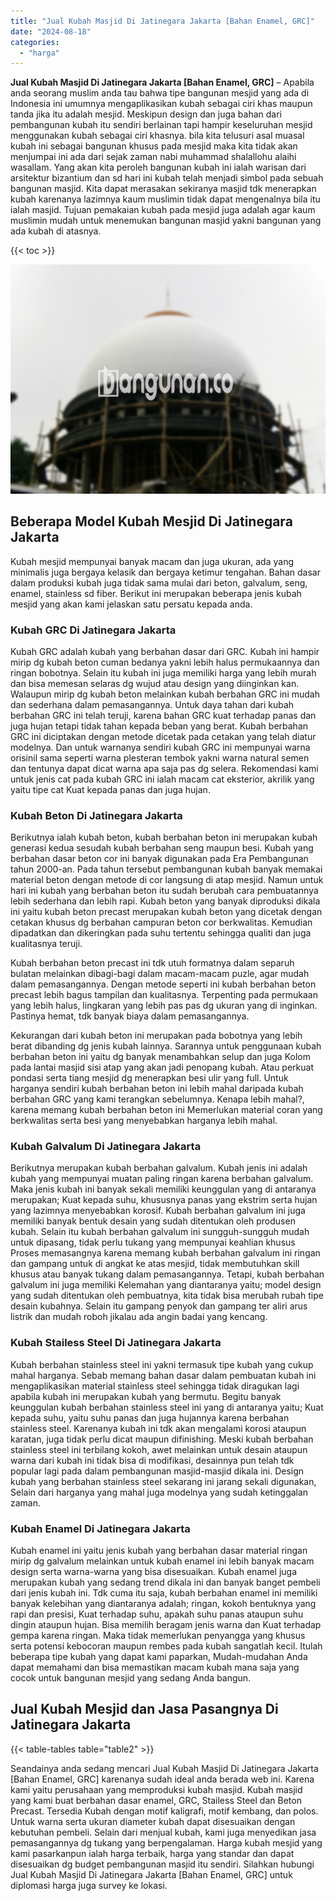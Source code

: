 ```yaml
---
title: "Jual Kubah Masjid Di Jatinegara Jakarta [Bahan Enamel, GRC]"
date: "2024-08-18"
categories: 
  - "harga"
---
```


**Jual Kubah Masjid Di Jatinegara Jakarta \[Bahan Enamel, GRC\]** – Apabila anda seorang muslim anda tau bahwa tipe bangunan mesjid yang ada di Indonesia ini umumnya mengaplikasikan kubah sebagai ciri khas maupun tanda jika itu adalah mesjid. Meskipun design dan juga bahan dari pembangunan kubah itu sendiri berlainan tapi hampir keseluruhan mesjid menggunakan kubah sebagai ciri khasnya. bila kita telusuri asal muasal kubah ini sebagai bangunan khusus pada mesjid maka kita tidak akan menjumpai ini ada dari sejak zaman nabi muhammad shalallohu alaihi wasallam. Yang akan kita peroleh bangunan kubah ini ialah warisan dari arsitektur bizantium dan sd hari ini kubah telah menjadi simbol pada sebuah bangunan masjid. Kita dapat merasakan sekiranya masjid tdk menerapkan kubah karenanya lazimnya kaum muslimin tidak dapat mengenalnya bila itu ialah masjid. Tujuan pemakaian kubah pada mesjid juga adalah agar kaum muslimin mudah untuk menemukan bangunan masjid yakni bangunan yang ada kubah di atasnya.

{{< toc >}}

![Jual Kubah Masjid Di Jatinegara Jakarta [Bahan Enamel, GRC]](/images/jual-kubah-masjid-18.png)

## Beberapa Model Kubah Mesjid Di Jatinegara Jakarta

Kubah mesjid mempunyai banyak macam dan juga ukuran, ada yang minimalis juga bergaya kelasik dan bergaya ketimur tengahan. Bahan dasar dalam produksi kubah juga tidak sama mulai dari beton, galvalum, seng, enamel, stainless sd fiber. Berikut ini merupakan beberapa jenis kubah mesjid yang akan kami jelaskan satu persatu kepada anda.

### Kubah GRC Di Jatinegara Jakarta

Kubah GRC adalah kubah yang berbahan dasar dari GRC. Kubah ini hampir mirip dg kubah beton cuman bedanya yakni lebih halus permukaannya dan ringan bobotnya. Selain itu kubah ini juga memiliki harga yang lebih murah dan bisa memesan selaras dg wujud atau design yang diinginkan kan. Walaupun mirip dg kubah beton melainkan kubah berbahan GRC ini mudah dan sederhana dalam pemasangannya. Untuk daya tahan dari kubah berbahan GRC ini telah teruji, karena bahan GRC kuat terhadap panas dan juga hujan tetapi tidak tahan kepada beban yang berat. Kubah berbahan GRC ini diciptakan dengan metode dicetak pada cetakan yang telah diatur modelnya. Dan untuk warnanya sendiri kubah GRC ini mempunyai warna orisinil sama seperti warna plesteran tembok yakni warna natural semen dan tentunya dapat dicat warna apa saja pas dg selera. Rekomendasi kami untuk jenis cat pada kubah GRC ini ialah macam cat eksterior, akrilik yang yaitu tipe cat Kuat kepada panas dan juga hujan.

### Kubah Beton Di Jatinegara Jakarta

Berikutnya ialah kubah beton, kubah berbahan beton ini merupakan kubah generasi kedua sesudah kubah berbahan seng maupun besi. Kubah yang berbahan dasar beton cor ini banyak digunakan pada Era Pembangunan tahun 2000-an. Pada tahun tersebut pembangunan kubah banyak memakai material beton dengan metode di cor langsung di atap mesjid. Namun untuk hari ini kubah yang berbahan beton itu sudah berubah cara pembuatannya lebih sederhana dan lebih rapi. Kubah beton yang banyak diproduksi dikala ini yaitu kubah beton precast merupakan kubah beton yang dicetak dengan cetakan khusus dg berbahan campuran beton cor berkwalitas. Kemudian dipadatkan dan dikeringkan pada suhu tertentu sehingga qualiti dan juga kualitasnya teruji.

Kubah berbahan beton precast ini tdk utuh formatnya dalam separuh bulatan melainkan dibagi-bagi dalam macam-macam puzle, agar mudah dalam pemasangannya. Dengan metode seperti ini kubah berbahan beton precast lebih bagus tampilan dan kualitasnya. Terpenting pada permukaan yang lebih halus, lingkaran yang lebih pas pas dg ukuran yang di inginkan. Pastinya hemat, tdk banyak biaya dalam pemasangannya.

Kekurangan dari kubah beton ini merupakan pada bobotnya yang lebih berat dibanding dg jenis kubah lainnya. Sarannya untuk penggunaan kubah berbahan beton ini yaitu dg banyak menambahkan selup dan juga Kolom pada lantai masjid sisi atap yang akan jadi penopang kubah. Atau perkuat pondasi serta tiang mesjid dg menerapkan besi ulir yang full. Untuk harganya sendiri kubah berbahan beton ini lebih mahal daripada kubah berbahan GRC yang kami terangkan sebelumnya. Kenapa lebih mahal?, karena memang kubah berbahan beton ini Memerlukan material coran yang berkwalitas serta besi yang menyebabkan harganya lebih mahal.

### Kubah Galvalum Di Jatinegara Jakarta

Berikutnya merupakan kubah berbahan galvalum. Kubah jenis ini adalah kubah yang mempunyai muatan paling ringan karena berbahan galvalum. Maka jenis kubah ini banyak sekali memiliki keunggulan yang di antaranya merupakan; Kuat kepada suhu, khususnya panas yang ekstrim serta hujan yang lazimnya menyebabkan korosif. Kubah berbahan galvalum ini juga memiliki banyak bentuk desain yang sudah ditentukan oleh produsen kubah. Selain itu kubah berbahan galvalum ini sungguh-sungguh mudah untuk dipasang, tidak perlu tukang yang mempunyai keahlian khusus Proses memasangnya karena memang kubah berbahan galvalum ini ringan dan gampang untuk di angkat ke atas mesjid, tidak membutuhkan skill khusus atau banyak tukang dalam pemasangannya. Tetapi, kubah berbahan galvalum ini juga memiliki Kelemahan yang diantaranya yaitu; model design yang sudah ditentukan oleh pembuatnya, kita tidak bisa merubah rubah tipe desain kubahnya. Selain itu gampang penyok dan gampang ter aliri arus listrik dan mudah roboh jikalau ada angin badai yang kencang.

### Kubah Stailess Steel Di Jatinegara Jakarta

Kubah berbahan stainless steel ini yakni termasuk tipe kubah yang cukup mahal harganya. Sebab memang bahan dasar dalam pembuatan kubah ini mengaplikasikan material stainless steel sehingga tidak diragukan lagi apabila kubah ini merupakan kubah yang bermutu. Begitu banyak keunggulan kubah berbahan stainless steel ini yang di antaranya yaitu; Kuat kepada suhu, yaitu suhu panas dan juga hujannya karena berbahan stainless steel. Karenanya kubah ini tdk akan mengalami korosi ataupun karatan, juga tidak perlu dicat maupun difinishing. Meski kubah berbahan stainless steel ini terbilang kokoh, awet melainkan untuk desain ataupun warna dari kubah ini tidak bisa di modifikasi, desainnya pun telah tdk popular lagi pada dalam pembangunan masjid-masjid dikala ini. Design kubah yang berbahan stainless steel sekarang ini jarang sekali digunakan, Selain dari harganya yang mahal juga modelnya yang sudah ketinggalan zaman.

### Kubah Enamel Di Jatinegara Jakarta

Kubah enamel ini yaitu jenis kubah yang berbahan dasar material ringan mirip dg galvalum melainkan untuk kubah enamel ini lebih banyak macam design serta warna-warna yang bisa disesuaikan. Kubah enamel juga merupakan kubah yang sedang trend dikala ini dan banyak banget pembeli dari jenis kubah ini. Tdk cuma itu saja, kubah berbahan enamel ini memiliki banyak kelebihan yang diantaranya adalah; ringan, kokoh bentuknya yang rapi dan presisi, Kuat terhadap suhu, apakah suhu panas ataupun suhu dingin ataupun hujan. Bisa memilih beragam jenis warna dan Kuat terhadap gempa karena ringan. Maka tidak memerlukan penyangga yang khusus serta potensi kebocoran maupun rembes pada kubah sangatlah kecil. Itulah beberapa tipe kubah yang dapat kami paparkan, Mudah-mudahan Anda dapat memahami dan bisa memastikan macam kubah mana saja yang cocok untuk bangunan mesjid yang sedang Anda bangun.

## Jual Kubah Mesjid dan Jasa Pasangnya Di Jatinegara Jakarta

{{< table-tables table="table2" >}}

Seandainya anda sedang mencari Jual Kubah Masjid Di Jatinegara Jakarta \[Bahan Enamel, GRC\] karenanya sudah ideal anda berada web ini. Karena kami yaitu perusahaan yang memproduksi kubah masjid. Kubah masjid yang kami buat berbahan dasar enamel, GRC, Stailess Steel dan Beton Precast. Tersedia Kubah dengan motif kaligrafi, motif kembang, dan polos. Untuk warna serta ukuran diameter kubah dapat disesuaikan dengan kebutuhan pembeli. Selain dari menjual kubah, kami juga menyedikan jasa pemasangannya dg tukang yang berpengalaman. Harga kubah mesjid yang kami pasarkanpun ialah harga terbaik, harga yang standar dan dapat disesuaikan dg budget pembangunan masjid itu sendiri. Silahkan hubungi Jual Kubah Masjid Di Jatinegara Jakarta \[Bahan Enamel, GRC\] untuk diplomasi harga juga survey ke lokasi.
